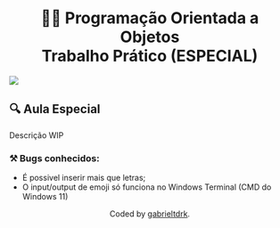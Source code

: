 <h1 align="center"> 🧑‍💻 Programação Orientada a Objetos <br> Trabalho Prático (ESPECIAL)</h1>

<img align="center" src="https://img.freepik.com/vetores-gratis/maos-segurando-lapis-para-jogar-o-jogo-da-velha-pessoas-desenhando-cruzes-e-zeros-em-jogo-simples-para-ilustracao-vetorial-plana-de-criancas-conceito-de-estrategia-para-banner-design-de-site-ou-pagina-de-destino_74855-24786.jpg?w=2000">

## 🔍 Aula Especial

Descrição WIP


### ⚒️ Bugs conhecidos: 

- É possivel inserir mais que letras;
- O input/output de emoji só funciona no Windows Terminal (CMD do Windows 11)

<div align="center">Coded by <a href="https://github.com/gabrieltdrk">gabrieltdrk</a>.</div>